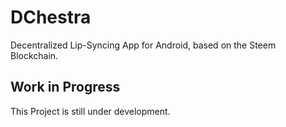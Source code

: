 # DChestra
Decentralized Lip-Syncing App for Android, based on the Steem Blockchain.

## Work in Progress

This Project is still under development.
